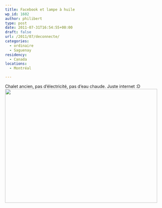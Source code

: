```yaml
---
title: Facebook et lampe à huile
wp_id: 1602
author: philibert
type: post
date: 2011-07-31T16:54:55+00:00
draft: false
url: /2011/07/deconnecte/
categories:
  - ordinaire
  - Saguenay
residency:
  - Canada
locations:
  - Montréal

---
```

Chalet ancien, pas d&rsquo;électricité, pas d&rsquo;eau chaude. Juste internet :D[<img src="/uploads/2011/07/IMG_5306.jpg" alt="" title="IMG_5306" width="500" height="375" class="aligncenter size-full wp-image-1603" srcset="/uploads/2011/07/IMG_5306.jpg 500w, /uploads/2011/07/IMG_5306-300x225.jpg 300w" sizes="(max-width: 500px) 100vw, 500px" />][1]

 [1]: /uploads/2011/07/IMG_5306.jpg